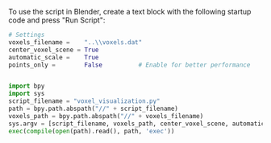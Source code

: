 To use the script in Blender, create a text block with the following startup code and press "Run Script":

```python
# Settings
voxels_filename =    "..\\voxels.dat"
center_voxel_scene = True
automatic_scale =    True
points_only =        False          # Enable for better performance


import bpy
import sys
script_filename = "voxel_visualization.py"
path = bpy.path.abspath("//" + script_filename)
voxels_path = bpy.path.abspath("//" + voxels_filename)
sys.argv = [script_filename, voxels_path, center_voxel_scene, automatic_scale, points_only]
exec(compile(open(path).read(), path, 'exec'))
```
